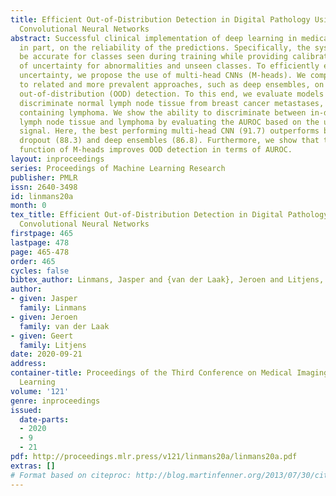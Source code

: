 ```yaml
---
title: Efficient Out-of-Distribution Detection in Digital Pathology Using Multi-Head
  Convolutional Neural Networks
abstract: Successful clinical implementation of deep learning in medical imaging depends,
  in part, on the reliability of the predictions. Specifically, the system should
  be accurate for classes seen during training while providing calibrated estimates
  of uncertainty for abnormalities and unseen classes. To efficiently estimate predictive
  uncertainty, we propose the use of multi-head CNNs (M-heads). We compare its performance
  to related and more prevalent approaches, such as deep ensembles, on the task of
  out-of-distribution (OOD) detection. To this end, we evaluate models trained to
  discriminate normal lymph node tissue from breast cancer metastases, on lymph nodes
  containing lymphoma. We show the ability to discriminate between in-distribution
  lymph node tissue and lymphoma by evaluating the AUROC based on the uncertainty
  signal. Here, the best performing multi-head CNN (91.7) outperforms both Monte Carlo
  dropout (88.3) and deep ensembles (86.8). Furthermore, we show that the meta-loss
  function of M-heads improves OOD detection in terms of AUROC.
layout: inproceedings
series: Proceedings of Machine Learning Research
publisher: PMLR
issn: 2640-3498
id: linmans20a
month: 0
tex_title: Efficient Out-of-Distribution Detection in Digital Pathology Using Multi-Head
  Convolutional Neural Networks
firstpage: 465
lastpage: 478
page: 465-478
order: 465
cycles: false
bibtex_author: Linmans, Jasper and {van der Laak}, Jeroen and Litjens, Geert
author:
- given: Jasper
  family: Linmans
- given: Jeroen
  family: van der Laak
- given: Geert
  family: Litjens
date: 2020-09-21
address: 
container-title: Proceedings of the Third Conference on Medical Imaging with Deep
  Learning
volume: '121'
genre: inproceedings
issued:
  date-parts:
  - 2020
  - 9
  - 21
pdf: http://proceedings.mlr.press/v121/linmans20a/linmans20a.pdf
extras: []
# Format based on citeproc: http://blog.martinfenner.org/2013/07/30/citeproc-yaml-for-bibliographies/
---
```

